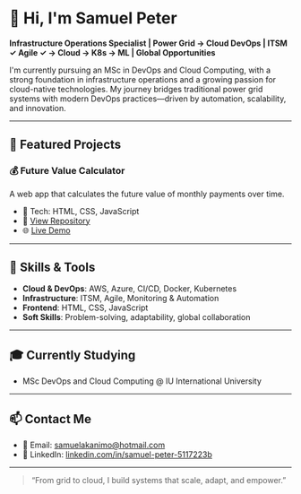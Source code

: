 # 👋 Hi, I'm Samuel Peter

**Infrastructure Operations Specialist | Power Grid → Cloud DevOps | ITSM ✓ Agile ✓ → Cloud → K8s → ML | Global Opportunities**

I'm currently pursuing an MSc in DevOps and Cloud Computing, with a strong foundation in infrastructure operations and a growing passion for cloud-native technologies. My journey bridges traditional power grid systems with modern DevOps practices—driven by automation, scalability, and innovation.

---

## 💼 Featured Projects

### 💰 Future Value Calculator
A web app that calculates the future value of monthly payments over time.
- 🔧 Tech: HTML, CSS, JavaScript
- 📂 [View Repository](https://github.com/sampeter-akan/future-value-calculator)
- 🌐 [Live Demo](https://sampeter-akan.github.io/future-value-calculator)

---

## 🧠 Skills & Tools
- **Cloud & DevOps**: AWS, Azure, CI/CD, Docker, Kubernetes
- **Infrastructure**: ITSM, Agile, Monitoring & Automation
- **Frontend**: HTML, CSS, JavaScript
- **Soft Skills**: Problem-solving, adaptability, global collaboration

---

## 🎓 Currently Studying
- MSc DevOps and Cloud Computing @ IU International University

---

## 📫 Contact Me
- 📧 Email: samuelakanimo@hotmail.com
- 🔗 LinkedIn: [linkedin.com/in/samuel-peter-5117223b](https://www.linkedin.com/in/samuel-peter-5117223b)

---

> “From grid to cloud, I build systems that scale, adapt, and empower.”


